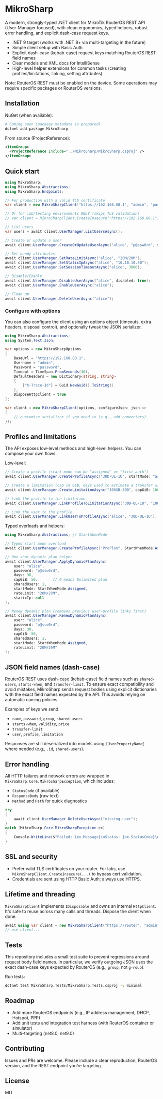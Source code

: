 # MikroSharp

A modern, strongly-typed .NET client for MikroTik RouterOS REST API (User-Manager focused), with clean ergonomics, typed helpers, robust error handling, and explicit dash-case request keys.

- .NET 9 target (works with .NET 8+ via multi-targeting in the future)
- Simple client setup with Basic Auth
- Explicit dash-case (kebab-case) request keys matching RouterOS REST field names
- Clear models and XML docs for IntelliSense
- High-level helper extensions for common tasks (creating profiles/limitations, linking, setting attributes)

Note: RouterOS REST must be enabled on the device. Some operations may require specific packages or RouterOS versions.

## Installation

NuGet (when available):

```bash
# Coming soon (package metadata is prepared)
dotnet add package MikroSharp
```

From source (ProjectReference):

```xml
<ItemGroup>
  <ProjectReference Include="../MikroSharp/MikroSharp.csproj" />
</ItemGroup>
```

## Quick start

```csharp
using MikroSharp;
using MikroSharp.Abstractions;
using MikroSharp.Endpoints;

// For production with a valid TLS certificate
var client = new MikroSharpClient("https://192.168.88.1", "admin", "password");

// Or for lab/testing environments ONLY (skips TLS validation)
// var client = MikroSharpClient.CreateInsecure("https://192.168.88.1", "admin", "password");

// List users
var users = await client.UserManager.ListUsersAsync();

// Create or update a user
await client.UserManager.CreateOrUpdateUserAsync("alice", "p@ssw0rd", sharedUsers: 1);

// Set handy attributes
await client.UserManager.SetRateLimitAsync("alice", "20M/20M");
await client.UserManager.SetStaticIpAsync("alice", "10.10.10.50");
await client.UserManager.SetSessionTimeoutAsync("alice", 3600);

// Disable/Enable
await client.UserManager.DisableUserAsync("alice", disabled: true);
await client.UserManager.EnableUserAsync("alice");

// Clean up
await client.UserManager.DeleteUserAsync("alice");
```

### Configure with options

You can also configure the client using an options object (timeouts, extra headers, disposal control), and optionally tweak the JSON serializer.

```csharp
using MikroSharp.Abstractions;
using System.Text.Json;

var options = new MikroSharpOptions
{
    BaseUrl = "https://192.168.88.1",
    Username = "admin",
    Password = "password",
    Timeout = TimeSpan.FromSeconds(30),
    DefaultHeaders = new Dictionary<string, string>
    {
        ["X-Trace-Id"] = Guid.NewGuid().ToString()
    },
    DisposeHttpClient = true
};

var client = new MikroSharpClient(options, configureJson: json =>
{
    // customize serializer if you need to (e.g., add converters)
});
```

## Profiles and limitations

The API exposes low-level methods and high-level helpers. You can compose your own flows.

Low-level:

```csharp
// Create a profile (start mode can be "assigned" or "first-auth")
await client.UserManager.CreateProfileAsync("30D-UL-1U", startMode: "assigned", days: 30);

// Create a limitation (cap in GiB, days used to estimate a transfer window)
await client.UserManager.CreateLimitationAsync("100GB-30D", capGiB: 100, days: 30);

// Link the profile to the limitation
await client.UserManager.LinkProfileToLimitationAsync("30D-UL-1U", "100GB-30D");

// Link the user to the profile
await client.UserManager.LinkUserToProfileAsync("alice", "30D-UL-1U");
```

Typed overloads and helpers:

```csharp
using MikroSharp.Abstractions; // StartWhenMode

// Typed start mode overload
await client.UserManager.CreateProfileAsync("ProPlan", StartWhenMode.Assigned, days: 30);

// One-shot dynamic plan helper
await client.UserManager.ApplyDynamicPlanAsync(
    user: "alice",
    password: "p@ssw0rd",
    days: 30,
    capGiB: 50,       // 0 means Unlimited plan
    sharedUsers: 1,
    startMode: StartWhenMode.Assigned,
    rateLimit: "20M/20M",
    staticIp: null
);

// Renew dynamic plan (removes previous user-profile links first)
await client.UserManager.RenewDynamicPlanAsync(
    user: "alice",
    password: "p@ssw0rd",
    days: 30,
    capGiB: 50,
    sharedUsers: 1,
    startMode: StartWhenMode.Assigned,
    rateLimit: "20M/20M"
);
```

## JSON field names (dash-case)

RouterOS REST uses dash-case (kebab-case) field names such as `shared-users`, `starts-when`, and `transfer-limit`.
To ensure exact compatibility and avoid mistakes, MikroSharp sends request bodies using explicit dictionaries with the exact field names expected by the API. This avoids relying on automatic naming policies.

Examples of keys we send:
- `name`, `password`, `group`, `shared-users`
- `starts-when`, `validity`, `price`
- `transfer-limit`
- `user`, `profile`, `limitation`

Responses are still deserialized into models using `[JsonPropertyName]` where needed (e.g., `.id`, `shared-users`).

## Error handling

All HTTP failures and network errors are wrapped in `MikroSharp.Core.MikroSharpException`, which includes:
- `StatusCode` (if available)
- `ResponseBody` (raw text)
- `Method` and `Path` for quick diagnostics

```csharp
try
{
    await client.UserManager.DeleteUserAsync("missing-user");
}
catch (MikroSharp.Core.MikroSharpException ex)
{
    Console.WriteLine($"Failed: {ex.Message}\nStatus: {ex.StatusCode}\nPath: {ex.Path}\nBody: {ex.ResponseBody}");
}
```

## SSL and security

- Prefer valid TLS certificates on your router. For labs, use `MikroSharpClient.CreateInsecure(...)` to bypass cert validation.
- Credentials are sent using HTTP Basic Auth; always use HTTPS.

## Lifetime and threading

`MikroSharpClient` implements `IDisposable` and owns an internal `HttpClient`. It's safe to reuse across many calls and threads. Dispose the client when done.

```csharp
await using var client = new MikroSharpClient("https://router", "admin", "password");
// use client...
```

## Tests

This repository includes a small test suite to prevent regressions around request body field names. In particular, we verify outgoing JSON uses the exact dash-case keys expected by RouterOS (e.g., `group`, not `g-roup`).

Run tests:

```bash
dotnet test MikroSharp.Tests/MikroSharp.Tests.csproj -v minimal
```

## Roadmap

- Add more RouterOS endpoints (e.g., IP address management, DHCP, Hotspot, PPP)
- Add unit tests and integration test harness (with RouterOS container or simulator)
- Multi-targeting (net8.0, net9.0)

## Contributing

Issues and PRs are welcome. Please include a clear reproduction, RouterOS version, and the REST endpoint you’re targeting.

## License

MIT
